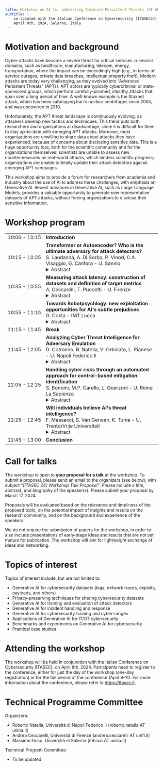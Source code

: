 ```yaml
---
title: Workshop on AI for addressing Advanced Persistent Threats (AI-APT)
subtitle: |-
    co-located with the Italian Conference on Cybersecurity (ITASEC24)
    April 8th, 2024, Salerno, Italy
---
```


# Motivation and background

Cyber-attacks have become a severe threat for critical services in several domains, such as healthcare, manufacturing, telecom, energy, transportation, where the impact can be exceedingly high (e.g., in terms of service outages, private data breaches, intellectual property theft). Modern attacks are today very challenging, as they evolved into "Advanced Persistent Threats" (APTs). APT actors are typically cybercriminal or state-sponsored groups, which perform carefully-planned, stealthy attacks that span over a long period of time. A well-known example is the Stuxnet attack, which has been sabotaging Iran's nuclear centrifuges since 2005, and was uncovered in 2010.

Unfortunately, the APT threat landscape is continuously evolving, as attackers develop new tactics and techniques. This trend puts both researchers and organizations at disadvantage, since it is difficult for them to stay up-to-date with emerging APT attacks. Moreover, most organizations are unwilling to share data about attacks they have experienced, because of concerns about disclosing sensitive data. This is a huge opportunity loss, both for the scientific community and for the organizations themselves: scientists are unable to assess new countermeasures on real-world attacks, which hinders scientific progress; organizations are unable to timely update their attack detectors against emerging APT campaigns.

This workshop aims to provide a forum for researchers from academia and industry about the use of AI to address these challenges, with emphasis on Generative AI. Recent advances in Generative AI, such as Large Language Models, provides a valuable opportunity to generate new representative datasets of APT attacks, without forcing organizations to disclose their sensitive information.

# Workshop program

<table>
  <tr>
    <td nowrap="nowrap">10:00 - 10:15</td>
    <td><b>Introduction</b></td>
  </tr>
  <tr>
    <td nowrap="nowrap">10:15 - 10:35</td>
    <td><b>Transformer or Autoencoder? Who is the ultimate adversary for attack detectors?</b><br/>S. Laudanna, A. Di Sorbo, P. Vinod, C.A. Visaggio, G. Canfora - U. Sannio<br/><details><summary>Abstract</summary>In recent years, Machine Learning (ML) approaches have been widely adopted for computer security tasks, including network intrusion detection and malware detection. However, linear and non-linear MLbased classifiers are vulnerable to adversarial examples created to deceive the classifiers. Generative Adversarial Networks (GAN) are architectures based on neural networks capable of successfully producing adversarial samples. In this study, we compare the performance of two GAN architectures based on either Transformer or Autoencoder networks in two distinct domains: Network Intrusion Detection Systems (NIDS) and mobile malware detection. We aim to evaluate their performance in terms of both effectiveness (i.e., the ability of the GAN-generated samples to reduce the detection rate of the targeted classifier) and efficiency (i.e., the capability of achieving the desired goal with fewer training epochs). Our findings reveal that the Transformerbased GAN outperforms the Autoencoder-based GAN, generating high-quality adversarial samples able to deceive both ML-based NIDS and ML-based malware detectors. Furthermore, in both scenarios, the Transformerbased architecture achieves a high deception efficacy through a reduced number of training epochs. This research sheds light on the relevance of GAN architectures, particularly Transformer-based models, and the need to consider samples produced by this architecture for improving the robustness of ML-based security solutions.</details></td>
  </tr>
  <tr>
    <td nowrap="nowrap">10:35 - 10:55</td>
    <td><b>Measuring attack latency: construction of datasets and definition of target metrics</b><br/>A. Ceccarelli, T. Puccetti - U. Firenze<br/><details><summary>Abstract</summary></details></td>
  </tr>
  <tr>
    <td nowrap="nowrap">10:55 - 11:15</td>
    <td><b>Towards Robotpsychlogy: new exploitation opportunities for AI's subtle prejudices</b><br/>G. Costa - IMT Lucca<br/><details><summary>Abstract</summary>Machine Learning includes several powerful techniques that are revolutionizing our society in many ways. As a result, several activities that once were regarded as prerogatives of the human brain, can now be delegated to computers. The main promise is that these algorithms are free from many flaws typical of the human nature.  In this talk we will discuss this assumption and show that, in fact, some critical weaknesses of human beings are also affecting ML, perhaps in new, surprising and subtle ways. Moreover, we will understand some of the reasons why these mistakes are difficult to be spotted out and possible techniques to detect them.</details></td>
  </tr>
  <tr>
    <td nowrap="nowrap">11:15 - 11:45</td>
    <td><b>Break</b></td>
  </tr>
  <tr>
    <td nowrap="nowrap">11:45 - 12:05</td>
    <td><b>Analyzing Cyber Threat Intelligence for Adversary Emulation</b><br/>D. Cotroneo, R. Natella, V. Orbinato, L. Pianese - U. Napoli Federico II<br/><details><summary>Abstract</summary>Nowadays, organizations are facing sophisticated cybersecurity attacks, known as Advanced Persistent Threats (APTs), in terms of the number of stages and variety of techniques. Knowledge about APTs can be gained from sources of Cyber Threat Intelligence (CTI), such as incident reports and leaked documents. Unfortunately, these sources are often in unstructured natural language and are not actionable for automated testing of cybersecurity defenses (Adversary Emulation). This work investigates Machine Learning (ML) techniques to extract CTI from unstructured sources to support Adversary Emulation. We analyze several ML models and strategies and evaluate their accuracy on real-world CTI documents. The experimental results show that the best accuracy can be achieved by fine-tuning Large Language Models (LLM) with our dataset of CTI, in combination with sentence clustering and summarization.</details></td>
  </tr>
  <tr>
    <td nowrap="nowrap">12:05 - 12:25</td>
    <td><b>Handling cyber risks through an automated approach for control-based mitigation identification</b><br/>S. Bonomi, M.P. Carello, L. Querzoni - U. Roma La Sapienza<br/><details><summary>Abstract</summary>Identifying, assessing and managing cyber risks is a critical task for managing the overall cyber security of every company. The risk management process is currently well defined and supported by several standards and guidelines but it currently requires a significant effort from human operators that manually analyze vulnerabilities, identify the related risks and define the most appropriate treatment to contain the organization exposure to cyber attacks. Thus, the current implementation of the process is time consuming and requires well experienced analyst. Recently, some MAPE-K based Architectures have been proposed to partially automate the risk management process but they still rely on a preconfigured list of mitigation actions that need to be defined by humans. In our research, we take a step in this direction and we propose a method to (semi)-automatically identify and suggest the implementation of specific security controls with the aim of mitigating the identified risks. To this aim, we rely on two NLP models, based on the BERT architecture, to quantify the relevance of security controls to solve specific vulnerabilities and it turns to reduce the overall risk level.</details></td>
  </tr>
  <tr>
    <td nowrap="nowrap">12:25 - 12:45</td>
    <td><b>Will individuals believe AI's threat intelligence?</b><br/>F. Massacci, S. Van Gerwen, K. Tuma - U. Trento/Vrije Universiteit<br/><details><summary>Abstract</summary>The uncertainty that comes with diverse intelligence sources leaves room for biased judgements, which is still not well understood. We present a controlled experiment with two groups of participants, one who is knowledgeable of the security domain and one that is knowledgeable of the AI domain to measure the bias introduced by the source of intelligence (human vs algorithmic). Each of the 𝑛 = 19 + 21 participants analyzed eight threat intelligence reports from the Dutch National Cyber Security Center where a final recommendation was manipulated as for coming from a human expert or an AI algorithm. Our findings revealed that the type of source had only an impact on the agreement with a recommendation when knowledge of the AI domain was present. The perceived bias significantly differed only when knowledge about the decision domain was present. The difference in knowledge by the groups yielded a skewed preference for AI (for the security group) and for humans (for the AI group) but not significantly. This work is supported by the NWO KIC project HEWSTI and the European Project Sec4AI4Sec.
</details></td>
  </tr>
  <tr>
    <td nowrap="nowrap">12:45 - 13:00</td>
    <td><b>Conclusion</b></td>
  </tr>
</table>


# Call for talks

The workshop is open to <b>your proposal for a talk</b> at the workshop. To submit a proposal, please send an email to the organizers (see below), with subject <i>"[ITASEC 24] Workshop Talk Proposal"</i>. Please include a title, abstract, and biography of the speaker(s). Please submit your proposal by March 17, 2024.

Proposals will be evaluated based on the relevance and timeliness of the proposed topic, on the potential impact of insights and results on the research community, and on the background and experience of the speakers.

We do not require the submission of papers for the workshop, in order to also include presentations of early-stage ideas and results that are not yet mature for publication. The workshop will aim for lightweight exchange of ideas and networking.


# Topics of interest

Topics of interest include, but are not limited to:
<ul>
<li>Generative AI for cybersecurity datasets (logs, network traces, exploits, payloads, and others)</li>
<li>Privacy-preserving techniques for sharing cybersecurity datasets</li>
<li>Generative AI for training and evaluation of attack detectors</li>
<li>Generative AI for incident handling and response</li>
<li>Generative AI for cybersecurity training and cyber-ranges</li>
<li>Applications of Generative AI for IT/OT cybersecurity</li>
<li>Benchmarks and experiments on Generative AI for cybersecurity</li>
<li>Practical case studies</li>
</ul>



# Attending the workshop

The workshop will be held in conjunction with the Italian Conference on Cybersecurity (ITASEC), on April 8th, 2024. Participants need to register to the conference, either for just the day of the workshop (one-day registration) or for the full period of the conference (April 8-11). For more information about the conference, please refer to <a href="https://itasec.it">https://itasec.it</a>.


# Technical Programme Committee

Organizers:
<ul>
<li>Roberto Natella, Università di Napoli Federico II (roberto.natella AT unina.it)</li>
<li>Andrea Ceccarelli, Università di Firenze (andrea.ceccarelli AT unifi.it)</li>
<li>Massimo Ficco, Università di Salerno (mficco AT unisa.it)</li>
</ul>

Technical Program Committee:
<ul>
<li>To be updated</li>
</ul>

